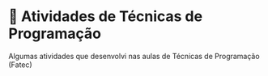 # 📝 Atividades de Técnicas de Programação

Algumas atividades que desenvolvi nas aulas de Técnicas de Programação (Fatec)
